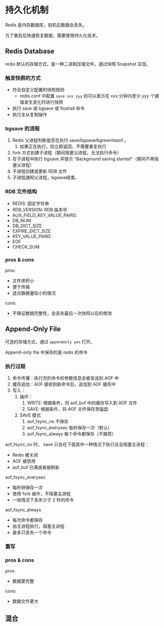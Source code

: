 # 持久化机制
Redis 是内存数据库，宕机后数据会丢失。

为了重启后快速恢复数据，需要使用持久化技术。

## Redis Database
redis 默认的存储方式，是一种二进制压缩文件，通过快照 Snapshot 实现。

### 触发快照的方式
* 符合自定义配置的快照规则
  * redis.conf 中配置 `save xxx yyy` 则可以表示在 xxx 分钟内至少 yyy 个键值发生变化时进行快照
* 执行 save 或 bgsave 或 flushall 命令
* 执行主从复制操作

### bgsave 的流程
1. Redis 父进程判断是否在执行 save/bgsave/bgrewriteaof 。
   1. 如果正在执行，则立即返回，不需要重复执行
2. fork 方式创建子进程（期间阻塞父进程，无法执行命令）
3. 在子进程中执行 bgsave 并提示 “Background saving started”（期间不再阻塞父进程）
4. 子进程创建或更新 RDB 文件
5. 子进程通知父进程，bgsave结束。

### RDB 文件结构
* REDIS: 固定字符串
* RDB_VERSION: RDB 版本号
* AUX_FIELD_KEY_VALUE_PAIRS:
* DB_NUM
* DB_DICT_SIZE
* EXPIRE_DICT_SIZE
* KEY_VALUE_PAIRS
* EOF
* CHECK_SUM

### pros & cons
pros:
* 文件体积小
* 便于传输
* 适合数据量较小的情况

cons:
* 不保证数据完整性，会丢失最后一次快照以后的修改

## Append-Only File
可选的存储方式，通过 `appendonly yes` 打开。

Append-only file 中保存的是 redis 的命令

### 执行过程
1. 命令传播：执行完的命令和参数信息会被发送到 AOF 中
2. 缓存追加：AOF 接收到新命令后，追加到 AOF 缓存中
3. 写入：
   1. 操作：
      1. WRITE: 根据条件，将 aof_buf 中的缓存写入到 AOF 文件
      2. SAVE: 根据条件，将 AOF 文件保存至磁盘
   2. SAVE 模式
      1. aof_fsync_no 不保存
      2. aof_fsync_everysec 每秒保存一次（默认）
      3. aof_fsync_always 每个命令都保存（不推荐）

aof_fsync_no 时， save 只会在下面其中一种情况下执行且会阻塞主进程：
* Redis 被关闭
* AOF 被禁用
* aof_buf 已满或者被刷新

aof_fsync_everysec
* 每秒钟保存一次
* 使用 fork 操作，不阻塞主进程
* 一般情况下丢失少于 2 秒的命令

aof_fsync_always
* 每次命令都保存
* 由主进程执行，阻塞主进程
* 最多只丢失一个命令

### 重写

### pros & cons
pros:
* 数据更完整

cons:
* 数据文件更大

## 混合
